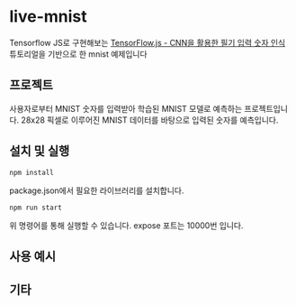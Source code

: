 # live-mnist
 Tensorflow JS로 구현해보는 [TensorFlow.js - CNN을 활용한 필기 입력 숫자 인식](https://codelabs.developers.google.com/codelabs/tfjs-training-classfication/index.html#6) 튜토리얼을 기반으로 한 mnist 예제입니다


## 프로젝트

사용자로부터 MNIST 숫자를 입력받아 학습된 MNIST 모델로 예측하는 프로젝트입니다. 28x28 픽셀로 이루어진 MNIST 데이터를 바탕으로 입력된 숫자를 예측입니다.

## 설치 및 실행

```
npm install
```

package.json에서 필요한 라이브러리를 설치합니다.

```
npm run start
```

위 명령어를 통해 실행할 수 있습니다. expose 포트는 10000번 입니다.

## 사용 예시

## 기타


